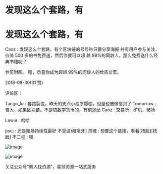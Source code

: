 # 发现这么个套路，有

# 发现这么个套路，有

Caoz : 发现这么个套路，有个区块链的号号称只要分享海报 并有用户参与关注，价值 500 多的书免费送，然后你就可以超 越 99%的同龄人，那么免费送什么经典书籍呢？

参见附图。 嗯，恭喜你成为超越 99%的同龄人的优质韭菜。

2018-08-30(31 赞)

评论区：

Tango_lo : 套路裂变，昨天的支点小程序爆棚，但是也被微信封了 Tomorrow : 曹大，如果区块链。不是搞数字货币的，有前途麽 Caoz : 交易所，矿机，赌场

Lewie : 哈哈

pscj : 还是赌场持续性最好 不受波动[呲牙] 灵魂 : 想要这个链接，看看[捂脸][捂脸] 不二程 : 噗

![image](img/Image_231.png)

![image](img/Image_232.png)

关注公众号"懒人找资源"，星球资源一站式服务